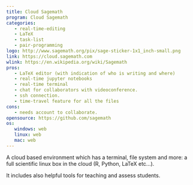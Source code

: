 ```yaml
---
title: Cloud Sagemath
program: Cloud Sagemath
categories:
   - real-time-editing
   - LaTeX
   - task-list
   - pair-programming
logo: http://www.sagemath.org/pix/sage-sticker-1x1_inch-small.png
link: https://cloud.sagemath.com
wlink: https://en.wikipedia.org/wiki/Sagemath
pros:
   - LaTeX editor (with indication of who is writing and where)
   - real-time jupyter notebooks
   - real-time terminal
   - chat for collaborators with videoconference.
   - ssh connection.
   - time-travel feature for all the files
cons:
   - needs account to collaborate.
opensource: https://github.com/sagemath
os:
   windows: web
   linux: web
   mac: web
---
```


A cloud based environment which has a terminal, file system and more: a full scientific linux box in the cloud (R, Python, LaTeX etc...).

It includes also helpful tools for teaching and assess students.
